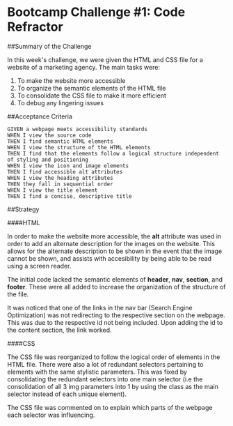 # Bootcamp Challenge #1: Code Refractor

##Summary of the Challenge

In this week's challenge, we were given the HTML and CSS file for a website of a marketing agency. The main tasks were:
1. To make the website more accessible
2. To organize the semantic elements of the HTML file
3. To consolidate the CSS file to make it more efficient 
4. To debug any lingering issues

##Acceptance Criteria
```
GIVEN a webpage meets accessibility standards
WHEN I view the source code
THEN I find semantic HTML elements
WHEN I view the structure of the HTML elements
THEN I find that the elements follow a logical structure independent of styling and positioning
WHEN I view the icon and image elements
THEN I find accessible alt attributes
WHEN I view the heading attributes
THEN they fall in sequential order
WHEN I view the title element
THEN I find a concise, descriptive title
```

##Strategy

####HTML

In order to make the website more accessible, the **alt** attribute was used in order to add an alternate description for the images on the website. This allows for the alternate description to be shown in the event that the image cannot be shown, and assists with accesibility by being able to be read using a screen reader. 

The initial code lacked the semantic elements of **header**, **nav**, **section**, and **footer**. These were all added to increase the organization of the structure of the file. 

It was noticed that one of the links in the nav bar (Search Engine Optimization) was not redirecting to the respective section on the webpage. This was due to the respective id not being included. Upon adding the id to the content section, the link worked.

####CSS

The CSS file was reorganized to follow the logical order of elements in the HTML file. There were also a lot of redundant selectors pertaining to elements with the same stylistic parameters. This was fixed by consolidating the redundant selectors into one main selector (i.e the consolidation of all 3 img parameters into 1 by using the class as the main selector instead of each unique element). 

The CSS file was commented on to explain which parts of the webpage each selector was influencing.
